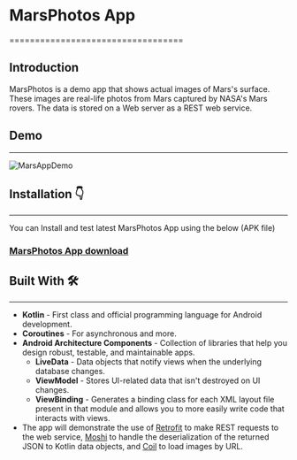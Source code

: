 # MarsPhotos App
==================================

Introduction
------------

MarsPhotos is a demo app that shows actual images of Mars's surface. These images are
real-life photos from Mars captured by NASA's Mars rovers. The data is stored on a Web server
as a REST web service.

## Demo
-------

![MarsAppDemo](https://user-images.githubusercontent.com/33487695/172688513-b418f9b8-02a2-4e05-b3ed-9ed19c09a71b.gif)

## Installation 👇
------------------

You can Install and test latest MarsPhotos App using the below (APK file)

### [MarsPhotos App download](https://drive.google.com/file/d/15jSIioOgCszWByBoh4UMJzM3iNzwWPKS/view?usp=sharing)

## Built With 🛠
----------------

 - **Kotlin** - First class and official programming language for Android development.
 - **Coroutines** - For asynchronous and more.
 - **Android Architecture Components** - Collection of libraries that help you design robust, testable, and maintainable apps.
    - **LiveData** - Data objects that notify views when the underlying database changes.
    - **ViewModel** - Stores UI-related data that isn't destroyed on UI changes.
    - **ViewBinding** - Generates a binding class for each XML layout file present in that module and allows you to more easily write code that interacts with views.
 - The app will demonstrate the use of [Retrofit](https://square.github.io/retrofit/) to make REST requests to the web service, [Moshi](https://github.com/square/moshi) to
handle the deserialization of the returned JSON to Kotlin data objects, and [Coil](https://coil-kt.github.io/coil/) to load images by URL.
